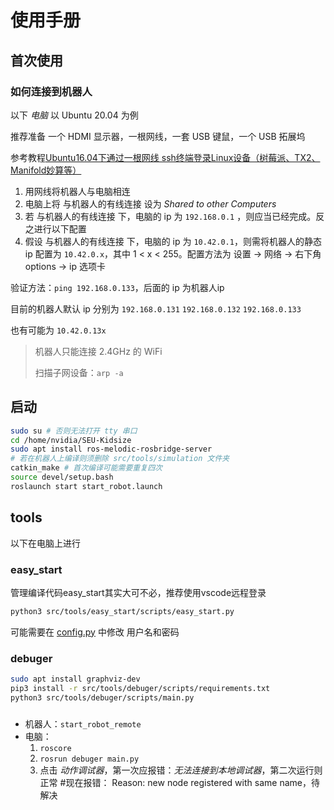 # 使用手册

## 首次使用

### 如何连接到机器人

以下 *电脑* 以 Ubuntu 20.04 为例

推荐准备 一个 HDMI 显示器，一根网线，一套 USB 键鼠，一个 USB 拓展坞

参考教程[Ubuntu16.04下通过一根网线 ssh终端登录Linux设备（树莓派、TX2、Manifold妙算等）](https://blog.csdn.net/X_kh_2001/article/details/80487987)

1. 用网线将机器人与电脑相连
2. 电脑上将 与机器人的有线连接 设为 *Shared to other Computers*
3. 若 与机器人的有线连接 下，电脑的 ip 为 `192.168.0.1` ，则应当已经完成。反之进行以下配置
4. 假设 与机器人的有线连接 下，电脑的 ip 为 `10.42.0.1`，则需将机器人的静态 ip 配置为 `10.42.0.x`，其中 1 < x < 255。配置方法为 设置 -> 网络 -> 右下角options -> ip 选项卡

验证方法：`ping 192.168.0.133`，后面的 ip 为机器人ip

目前的机器人默认 ip 分别为 `192.168.0.131` `192.168.0.132` `192.168.0.133`

也有可能为 `10.42.0.13x`

> 机器人只能连接 2.4GHz 的 WiFi
> 
> 扫描子网设备：`arp -a`

## 启动

```Bash
sudo su # 否则无法打开 tty 串口
cd /home/nvidia/SEU-Kidsize
sudo apt install ros-melodic-rosbridge-server
# 若在机器人上编译则须删除 src/tools/simulation 文件夹
catkin_make # 首次编译可能需要重复四次
source devel/setup.bash
roslaunch start start_robot.launch
```

## tools

以下在电脑上进行

### easy_start
管理编译代码easy_start其实大可不必，推荐使用vscode远程登录

```Bash
python3 src/tools/easy_start/scripts/easy_start.py
```

可能需要在 [config.py](../src/tools/easy_start/scripts/config.py) 中修改 用户名和密码

### debuger

```Bash
sudo apt install graphviz-dev
pip3 install -r src/tools/debuger/scripts/requirements.txt
python3 src/tools/debuger/scripts/main.py
```

### 

- 机器人：`start_robot_remote`
- 电脑：
  1. `roscore`
  2. `rosrun debuger main.py`
  3. 点击 *动作调试器*，第一次应报错：*无法连接到本地调试器*，第二次运行则正常 #现在报错： Reason: new node registered with same name，待解决